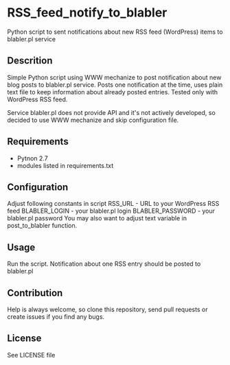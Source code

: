 # RSS_feed_notify_to_blabler
Python script to sent notifications about new RSS feed (WordPress) items to
blabler.pl service


Descrition
---------
Simple Python script using WWW mechanize to post notification about new blog
posts to blabler.pl service. Posts one notification at the time, uses plain
text file to keep information about already posted entries. Tested only with
WordPress RSS feed.

Service blabler.pl does not provide API and it's not actively developed, so
decided to use WWW mechanize and skip configuration file.


Requirements
---------
- Pytnon 2.7
- modules listed in requirements.txt


Configuration
---------
Adjust following constants in script
RSS_URL - URL to your WordPress RSS feed
BLABLER_LOGIN - your blabler.pl login
BLABLER_PASSWORD - your blabler.pl password
You may also want to adjust text variable in post_to_blabler function.


Usage
---------
Run the script. Notification about one RSS entry should be posted to blabler.pl


Contribution
---------
Help is always welcome, so clone this repository, send pull requests or create
issues if you find any bugs.


License
---------
See LICENSE file
